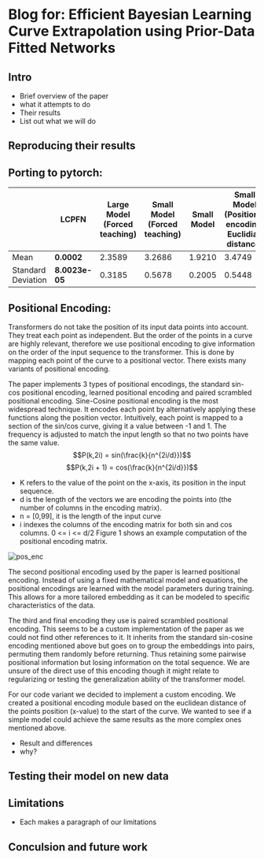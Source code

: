 # Blog for: Efficient Bayesian Learning Curve Extrapolation using Prior-Data Fitted Networks

## Intro
- Brief overview of the paper
- what it attempts to do
- Their results
- List out what we will do 
## Reproducing their results
## Porting to pytorch:

|   | LCPFN | Large Model (Forced teaching) | Small Model (Forced teaching) | Small Model | Small  Model (Positional encoding: Euclidian distance)|
| ------------- | ------------- | ------------- | ------------- | ------------- | ------------- |
| Mean  |  **0.0002**  | 2.3589 | 3.2686 | 1.9210 | 3.4749 |
| Standard Deviation  | **8.0023e-05**  | 0.3185 | 0.5678 | 0.2005 | 0.5448 |

## Positional Encoding:

Transformers do not take the position of its input data points into account. They treat each point as independent. But the order of the points in a curve are highly relevant, therefore we use positional encoding to give information on the order of the input sequence to the transformer. This is done by mapping each point of the curve to a positional vector. There exists many variants of positional encoding.

The paper implements 3 types of positional encodings, the standard sin-cos positional encoding, learned positional encoding and paired scrambled positional encoding. Sine-Cosine positional encoding is the most widespread technique. It encodes each point by alternatively applying these functions along the position vector. Intuitively, each point is mapped to a section of the sin/cos curve, giving it a value between -1 and 1. The frequency is adjusted to match the input length so that no two points have the same value.
$$P(k,2i) =  sin(\frac{k}{n^{2i/d}})$$
$$P(k,2i + 1) =  cos(\frac{k}{n^{2i/d}})$$
- K refers to the value of the point on the x-axis, its position in the input  sequence.
- d is the length of the vectors we are encoding the points into (the number of columns in the encoding matrix). 
- n = [0,99], it is the length of the input curve
- i indexes the columns of the encoding matrix for both sin and cos columns. 0 <= i <= d/2
Figure 1 shows an example computation of the positional encoding matrix.

![pos_enc](https://github.com/Remi-Lejeune/deep-learning-project/assets/72941971/70a6e302-4e3c-4022-af1f-aa2f13c2f850)

The second positional encoding used by the paper is learned positional encoding. Instead of using a fixed mathematical model and equations, the positional encodings are learned with the model parameters during training. This allows for a more tailored embedding as it can be modeled to specific characteristics of the data. 

The third and final encoding they use is paired scrambled positional encoding. This seems to be a custom implementation of the paper as we could not find other references to it. It inherits from the standard sin-cosine encoding mentioned above but goes on  to group the embeddings into pairs, permuting them randomly before returning. Thus retaining some pairwise positional information but losing information on the total sequence. We are unsure of  the direct use of this encoding though it might relate to regularizing or testing the generalization ability of the transformer model.

For our code variant we decided to implement a custom encoding. We created a positional encoding module based on the euclidean distance of the points position (x-value) to the start of the curve. We wanted to see if a simple model could achieve the same results as the more complex ones mentioned above.



- Result and differences 
- why?



## Testing their model on new data
## Limitations
- Each makes a paragraph of our limitations
## Conculsion and future work
